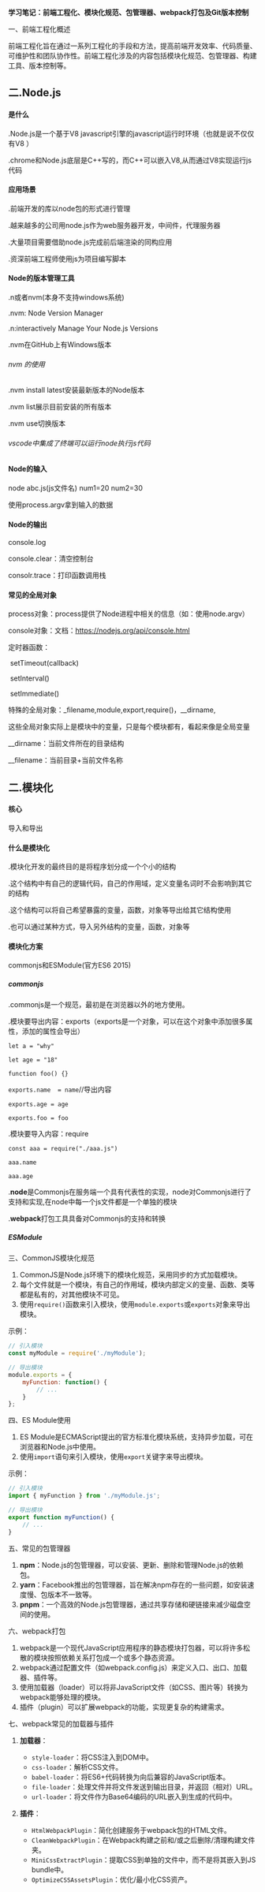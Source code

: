 **学习笔记：前端工程化、模块化规范、包管理器、webpack打包及Git版本控制**

一、前端工程化概述

前端工程化旨在通过一系列工程化的手段和方法，提高前端开发效率、代码质量、可维护性和团队协作性。前端工程化涉及的内容包括模块化规范、包管理器、构建工具、版本控制等。

## 二.Node.js    

#### 是什么

.Node.js是一个基于V8 javascript引擎的javascript运行时环境（也就是说不仅仅有V8   ）

.chrome和Node.js底层是C++写的，而C++可以嵌入V8,从而通过V8实现运行js代码

#### 应用场景

.前端开发的库以node包的形式进行管理

.越来越多的公司用node.js作为web服务器开发，中间件，代理服务器

.大量项目需要借助node.js完成前后端渲染的同构应用

.资深前端工程师使用js为项目编写脚本

#### Node的版本管理工具

.n或者nvm(本身不支持windows系统)

.nvm: Node Version Manager

.n:interactively Manage Your Node.js Versions

.nvm在GitHub上有Windows版本

###### nvm 的使用

.nvm install latest安装最新版本的Node版本

.nvm list展示目前安装的所有版本

.nvm use切换版本

###### vscode中集成了终端可以运行node执行js代码 

#### Node的输入

node abc.js(js文件名) num1=20 num2=30

使用process.argv拿到输入的数据

#### Node的输出

console.log

console.clear：清空控制台

consolr.trace：打印函数调用栈 

#### 常见的全局对象

process对象：process提供了Node进程中相关的信息（如：使用node.argv）

console对象：文档：https://nodejs.org/api/console.html

定时器函数：

​        setTimeout(callback)

​        setInterval()

​        setImmediate()

特殊的全局对象：_filename,module,export,require()，__dirname,

​                              这些全局对象实际上是模块中的变量，只是每个模块都有，看起来像是全局变量

__dirname：当前文件所在的目录结构

__filename：当前目录+当前文件名称

## 二.模块化

#### 核心

导入和导出

#### 什么是模块化

.模块化开发的最终目的是将程序划分成一个个小的结构

.这个结构中有自己的逻辑代码，自己的作用域，定义变量名词时不会影响到其它的结构

.这个结构可以将自己希望暴露的变量，函数，对象等导出给其它结构使用

.也可以通过某种方式，导入另外结构的变量，函数，对象等

#### 模块化方案

commonjs和ESModule(官方ES6 2015)

##### commonjs

.commonjs是一个规范，最初是在浏览器以外的地方使用。

.模块要导出内容：exports（exports是一个对象，可以在这个对象中添加很多属性，添加的属性会导出）

`let a = "why"`

`let age = "18"`  

`function foo() {}`

`exports.name  = name`//导出内容

`exports.age = age`

`exports.foo = foo`

.模块要导入内容：require

`const aaa = require("./aaa.js")`

`aaa.name`

`aaa.age`

.**node**是Commonjs在服务端一个具有代表性的实现，node对Commonjs进行了支持和实现,在node中每一个js文件都是一个单独的模块

.**webpack**打包工具具备对Commonjs的支持和转换

##### ESModule

三、CommonJS模块化规范

1. CommonJS是Node.js环境下的模块化规范，采用同步的方式加载模块。
2. 每个文件就是一个模块，有自己的作用域，模块内部定义的变量、函数、类等都是私有的，对其他模块不可见。
3. 使用`require()`函数来引入模块，使用`module.exports`或`exports`对象来导出模块。

示例：
```javascript
// 引入模块
const myModule = require('./myModule');

// 导出模块
module.exports = {
    myFunction: function() {
        // ...
    }
};
```

四、ES Module使用

1. ES Module是ECMAScript提出的官方标准化模块系统，支持异步加载，可在浏览器和Node.js中使用。
2. 使用`import`语句来引入模块，使用`export`关键字来导出模块。

示例：
```javascript
// 引入模块
import { myFunction } from './myModule.js';

// 导出模块
export function myFunction() {
    // ...
}
```

五、常见的包管理器

1. **npm**：Node.js的包管理器，可以安装、更新、删除和管理Node.js的依赖包。
2. **yarn**：Facebook推出的包管理器，旨在解决npm存在的一些问题，如安装速度慢、包版本不一致等。
3. **pnpm**：一个高效的Node.js包管理器，通过共享存储和硬链接来减少磁盘空间的使用。

六、webpack打包

1. webpack是一个现代JavaScript应用程序的静态模块打包器，可以将许多松散的模块按照依赖关系打包成一个或多个静态资源。
2. webpack通过配置文件（如webpack.config.js）来定义入口、出口、加载器、插件等。
3. 使用加载器（loader）可以将非JavaScript文件（如CSS、图片等）转换为webpack能够处理的模块。
4. 插件（plugin）可以扩展webpack的功能，实现更复杂的构建需求。

七、webpack常见的加载器与插件

1. **加载器**：
   - `style-loader`：将CSS注入到DOM中。
   - `css-loader`：解析CSS文件。
   - `babel-loader`：将ES6+代码转换为向后兼容的JavaScript版本。
   - `file-loader`：处理文件并将文件发送到输出目录，并返回（相对）URL。
   - `url-loader`：将文件作为Base64编码的URL嵌入到生成的代码中。

2. **插件**：
   - `HtmlWebpackPlugin`：简化创建服务于webpack包的HTML文件。
   - `CleanWebpackPlugin`：在Webpack构建之前和/或之后删除/清理构建文件夹。
   - `MiniCssExtractPlugin`：提取CSS到单独的文件中，而不是将其嵌入到JS bundle中。
   - `OptimizeCSSAssetsPlugin`：优化/最小化CSS资产。
```